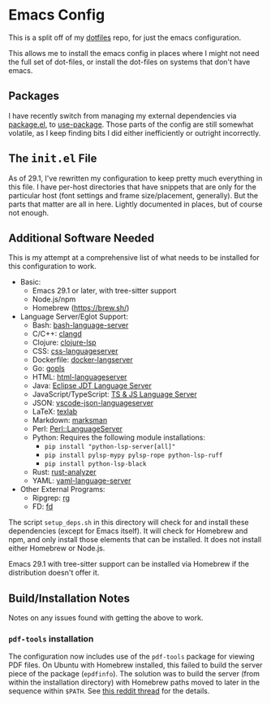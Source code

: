 # Emacs Config

This is a split off of my [dotfiles](https://github.com/rjray/dotfiles) repo,
for just the emacs configuration.

This allows me to install the emacs config in places where I might not need
the full set of dot-files, or install the dot-files on systems that don't
have emacs.

## Packages

I have recently switch from managing my external dependencies via
[package.el](http://wikemacs.org/wiki/Package.el), to
[use-package](https://github.com/jwiegley/use-package).
Those parts of the config are still somewhat volatile, as I keep finding bits
I did either inefficiently or outright incorrectly.

## The <kbd>init.el</kbd> File

As of 29.1, I've rewritten my configuration to keep pretty much everything in
this file. I have per-host directories that have snippets that are only for the
particular host (font settings and frame size/placement, generally). But the
parts that matter are all in here. Lightly documented in places, but of course
not enough.

## Additional Software Needed

This is my attempt at a comprehensive list of what needs to be installed for
this configuration to work.

* Basic:
    * Emacs 29.1 or later, with tree-sitter support
    * Node.js/npm
    * Homebrew (https://brew.sh/)
* Language Server/Eglot Support:
    * Bash: [bash-language-server](https://github.com/mads-hartmann/bash-language-server)
    * C/C++: [clangd](https://clangd.llvm.org/)
    * Clojure: [clojure-lsp](https://clojure-lsp.io/)
    * CSS: [css-languageserver](https://github.com/hrsh7th/vscode-langservers-extracted)
    * Dockerfile: [docker-langserver](https://github.com/rcjsuen/dockerfile-language-server-nodejs)
    * Go: [gopls](https://github.com/golang/tools/tree/master/gopls)
    * HTML: [html-languageserver](https://github.com/hrsh7th/vscode-langservers-extracted)
    * Java: [Eclipse JDT Language Server](https://github.com/eclipse/eclipse.jdt.ls)
    * JavaScript/TypeScript: [TS & JS Language Server](https://github.com/theia-ide/typescript-language-server)
    * JSON: [vscode-json-languageserver](https://github.com/hrsh7th/vscode-langservers-extracted)
    * LaTeX: [texlab](https://github.com/latex-lsp/texlab)
    * Markdown: [marksman](https://github.com/artempyanykh/marksman)
    * Perl: [Perl::LanguageServer](https://github.com/richterger/Perl-LanguageServer)
    * Python: Requires the following module installations:
        * `pip install "python-lsp-server[all]"`
        * `pip install pylsp-mypy pylsp-rope python-lsp-ruff`
        * `pip install python-lsp-black`
    * Rust: [rust-analyzer](https://github.com/rust-analyzer/rust-analyzer)
    * YAML: [yaml-language-server](https://github.com/redhat-developer/yaml-language-server)
* Other External Programs:
    * Ripgrep: [rg](https://github.com/BurntSushi/ripgrep)
    * FD: [fd](https://github.com/sharkdp/fd)

The script `setup_deps.sh` in this directory will check for and install these
dependencies (except for Emacs itself). It will check for Homebrew and npm, and
only install those elements that can be installed. It does not install either
Homebrew or Node.js.

Emacs 29.1 with tree-sitter support can be installed via Homebrew if the
distribution doesn't offer it.

## Build/Installation Notes

Notes on any issues found with getting the above to work.

### `pdf-tools` installation

The configuration now includes use of the `pdf-tools` package for viewing PDF
files. On Ubuntu with Homebrew installed, this failed to build the server
piece of the package (`epdfinfo`). The solution was to build the server (from
within the installation directory) with Homebrew paths moved to later in the
sequence within `$PATH`. See
[this reddit thread](https://www.reddit.com/r/emacs/comments/162xd2f/installing_pdftools_on_ubuntu_when_one_has/)
for the details.
